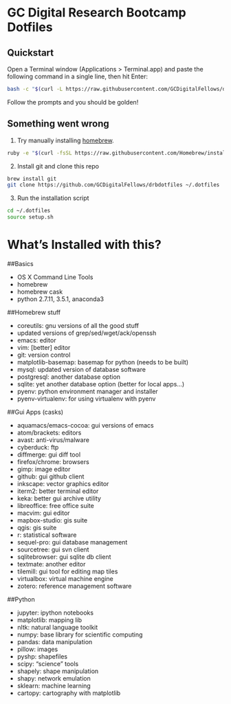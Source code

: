 # GC Digital Research Bootcamp Dotfiles

## Quickstart

Open a Terminal window (Applications > Terminal.app) and paste the following
command in a single line, then hit Enter:

```bash
bash -c "$(curl -L https://raw.githubusercontent.com/GCDigitalFellows/drbdotfiles/master/setup.sh)"
```

Follow the prompts and you should be golden!

## Something went wrong

1. Try manually installing [homebrew](http://brew.sh/).

  ```bash
  ruby -e "$(curl -fsSL https://raw.githubusercontent.com/Homebrew/install/master/install)"
  ```

2. Install git and clone this repo

  ```bash
  brew install git
  git clone https://github.com/GCDigitalFellows/drbdotfiles ~/.dotfiles
  ```

3. Run the installation script

  ```bash
  cd ~/.dotfiles
  source setup.sh
  ```

# What’s Installed with this?

##Basics

* OS X Command Line Tools
* homebrew
* homebrew cask
* python 2.7.11, 3.5.1, anaconda3

##Homebrew stuff

* coreutils: gnu versions of all the good stuff
* updated versions of grep/sed/wget/ack/openssh
* emacs: editor
* vim: [better] editor
* git: version control
* matplotlib-basemap: basemap for python (needs to be built)
* mysql: updated version of database software
* postgresql: another database option
* sqlite: yet another database option (better for local apps...)
* pyenv: python environment manager and installer
* pyenv-virtualenv: for using virtualenv with pyenv

##Gui Apps (casks)

* aquamacs/emacs-cocoa: gui versions of emacs
* atom/brackets: editors
* avast: anti-virus/malware
* cyberduck: ftp
* diffmerge: gui diff tool
* firefox/chrome: browsers
* gimp: image editor
* github: gui github client
* inkscape: vector graphics editor
* iterm2: better terminal editor
* keka: better gui archive utility
* libreoffice: free office suite
* macvim: gui editor
* mapbox-studio: gis suite
* qgis: gis suite
* r: statistical software
* sequel-pro: gui database management
* sourcetree: gui svn client
* sqlitebrowser: gui sqlite db client
* textmate: another editor
* tilemill: gui tool for editing map tiles
* virtualbox: virtual machine engine
* zotero: reference management software

##Python

* jupyter: ipython notebooks
* matplotlib: mapping lib
* nltk: natural language toolkit
* numpy: base library for scientific computing
* pandas: data manipulation
* pillow: images
* pyshp: shapefiles
* scipy: “science” tools
* shapely: shape manipulation
* shapy: network emulation
* sklearn: machine learning
* cartopy: cartography with matplotlib
